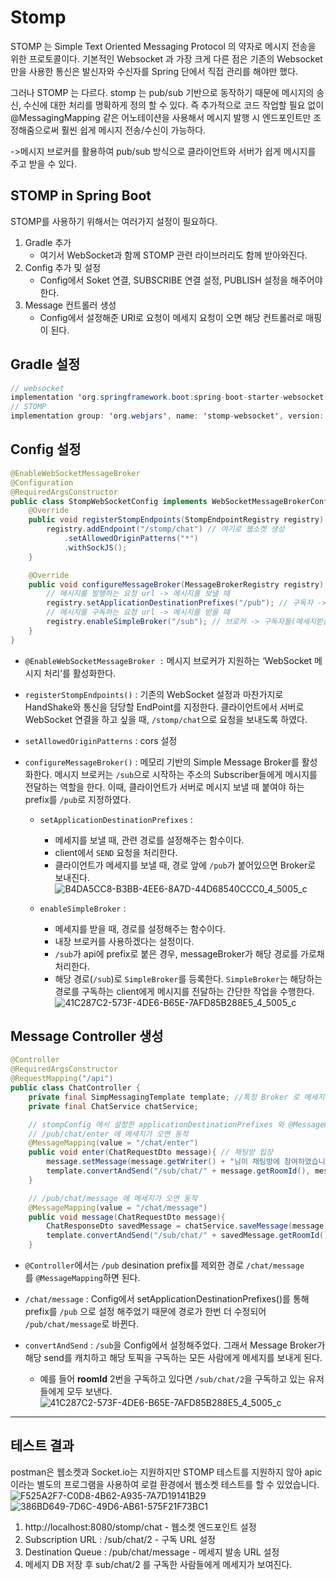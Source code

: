 # Stomp
STOMP 는 Simple Text Oriented Messaging Protocol 의 약자로 메시지 전송을 위한 프로토콜이다. 기본적인 Websocket 과 가장 크게 다른 점은 기존의 Websocket 만을 사용한 통신은 발신자와 수신자를 Spring 단에서 직접 관리를 해야만 했다.

그러나 STOMP 는 다르다. stomp 는 pub/sub 기반으로 동작하기 때문에 메시지의 송신, 수신에 대한 처리를 명확하게 정의 할 수 있다. 즉 추가적으로 코드 작업할 필요 없이 @MessagingMapping 같은 어노테이션을 사용해서 메시지 발행 시 엔드포인트만 조정해줌으로써 훨씬 쉽게 메시지 전송/수신이 가능하다.

->메시지 브로커를 활용하여 pub/sub 방식으로 클라이언트와 서버가 쉽게 메시지를 주고 받을 수 있다.

## STOMP in Spring Boot

STOMP를 사용하기 위해서는 여러가지 설정이 필요하다.

1. Gradle 추가
    - 여기서 WebSocket과 함께 STOMP 관련 라이브러리도 함께 받아와진다.
2. Config 추가 및 설정
    - Config에서 Soket 연결, SUBSCRIBE 연결 설정, PUBLISH 설정을 해주어야 한다.
3. Message 컨트롤러 생성
    - Config에서 설정해준 URI로 요청이 메세지 요청이 오면 해당 컨트롤러로 매핑이 된다.


## Gradle 설정
```java
// websocket
implementation 'org.springframework.boot:spring-boot-starter-websocket'
// STOMP
implementation group: 'org.webjars', name: 'stomp-websocket', version: '2.3.3-1'
```

## Config 설정
```java
@EnableWebSocketMessageBroker
@Configuration
@RequiredArgsConstructor
public class StompWebSocketConfig implements WebSocketMessageBrokerConfigurer {
    @Override
    public void registerStompEndpoints(StompEndpointRegistry registry) {
        registry.addEndpoint("/stomp/chat") // 여기로 웹소켓 생성
            .setAllowedOriginPatterns("*")
            .withSockJS();
    }

    @Override
    public void configureMessageBroker(MessageBrokerRegistry registry) {
        // 메시지를 발행하는 요청 url -> 메시지를 보낼 때
        registry.setApplicationDestinationPrefixes("/pub"); // 구독자 -> 서버(메세지보낼때)
        // 메시지를 구독하는 요청 url -> 메시지를 받을 때
        registry.enableSimpleBroker("/sub"); // 브로커 -> 구독자들(메세지받을때)
    }
}
```
- `@EnableWebSocketMessageBroker :` 메시지 브로커가 지원하는 ‘WebSocket 메시지 처리’를 활성화한다.
- `registerStompEndpoints()` : 기존의 WebSocket 설정과 마찬가지로 HandShake와 통신을 담당할 EndPoint를 지정한다. 클라이언트에서 서버로 WebSocket 연결을 하고 싶을 때, `/stomp/chat`으로 요청을 보내도록 하였다.
- `setAllowedOriginPatterns` : cors 설정



- `configureMessageBroker()` : 메모리 기반의 Simple Message Broker를 활성화한다. 메시지 브로커는 `/sub`으로 시작하는 주소의 Subscriber들에게 메시지를 전달하는 역할을 한다. 이때, 클라이언트가 서버로 메시지 보낼 때 붙여야 하는 prefix를 `/pub`로 지정하였다.
    - `setApplicationDestinationPrefixes` :
        - 메세지를 보낼 때, 관련 경로를 설정해주는 함수이다.
        - client에서 `SEND` 요청을 처리한다.
        - 클라이언트가 메세지를 보낼 때, 경로 앞에 `/pub`가 붙어있으면 Broker로 보내진다.
          ![B4DA5CC8-B3BB-4EE6-8A7D-44D68540CCC0_4_5005_c](https://github.com/JihyeChu/PetNexus/assets/126750615/8993e906-bf98-48d7-bb46-d6fed3c900a2)


    - `enableSimpleBroker` :
        - 메세지를 받을 때, 경로를 설정해주는 함수이다.
        - 내장 브로커를 사용하겠다는 설정이다.
        -  `/sub`가 api에 prefix로 붙은 경우, messageBroker가 해당 경로를 가로채 처리한다.
        - 해당 경로(`/sub`)로 `SimpleBroker`를 등록한다. `SimpleBroker`는 해당하는 경로를 구독하는 client에게 메시지를 전달하는 간단한 작업을 수행한다.
          ![41C287C2-573F-4DE6-B65E-7AFD85B288E5_4_5005_c](https://github.com/JihyeChu/PetNexus/assets/126750615/f598a54c-4ef8-4efe-b9ab-ed0caa3361ff)




## Message Controller 생성
```java
@Controller
@RequiredArgsConstructor
@RequestMapping("/api")
public class ChatController {
    private final SimpMessagingTemplate template; //특정 Broker 로 메세지를 전달
    private final ChatService chatService;

    // stompConfig 에서 설정한 applicationDestinationPrefixes 와 @MessageMapping 경로가 병합됨 (/pub + ...)
    // /pub/chat/enter 에 메세지가 오면 동작
    @MessageMapping(value = "/chat/enter")
    public void enter(ChatRequestDto message){ // 채팅방 입장
        message.setMessage(message.getWriter() + "님이 채팅방에 참여하였습니다.");
        template.convertAndSend("/sub/chat/" + message.getRoomId(), message);
    }

    // /pub/chat/message 에 메세지가 오면 동작
    @MessageMapping(value = "/chat/message")
    public void message(ChatRequestDto message){
        ChatResponseDto savedMessage = chatService.saveMessage(message);
        template.convertAndSend("/sub/chat/" + savedMessage.getRoomId(), savedMessage);
    }
```
- `@Controller`에서는 `/pub` desination prefix를 제외한 경로 `/chat/message`를 `@MessageMapping`하면 된다.

- `/chat/message` : Config에서 setApplicationDestinationPrefixes()를 통해 prefix를 `/pub` 으로 설정 해주었기 때문에 경로가 한번 더 수정되어 `/pub/chat/message`로 바뀐다.
- `convertAndSend` : `/sub`을 Config에서 설정해주었다. 그래서 Message Broker가 해당 send를 캐치하고 해당 토픽을 구독하는 모든 사람에게 메세지를 보내게 된다.
    - 예를 들어 **roomId** 2번을 구독하고 있다면 `/sub/chat/2`을 구독하고 있는 유저들에게 모두 보낸다.
      ![41C287C2-573F-4DE6-B65E-7AFD85B288E5_4_5005_c](https://github.com/JihyeChu/PetNexus/assets/126750615/d0408c64-45d0-4b2a-b85a-158b0a7b6cd7)



---
## 테스트 결과

postman은 웹소켓과 Socket.io는 지원하지만 STOMP 테스트를 지원하지 않아 apic 이라는 별도의 프로그램을 사용하여 로컬 환경에서 웹소켓 테스트를 할 수 있었습니다.
![F525A2F7-C0D8-4B62-A935-7A7D19141B29](https://github.com/JihyeChu/PetNexus/assets/126750615/00e80158-13d9-431f-ba38-cf6f9c0d58b5)
![386BD649-7D6C-49D6-AB61-575F21F73BC1](https://github.com/JihyeChu/PetNexus/assets/126750615/d5dbce58-f45c-49e1-b7c3-d36437693e6f)

1. http://localhost:8080/stomp/chat - 웹소켓 엔드포인트 설정
2. Subscription URL : /sub/chat/2  - 구독 URL 설정
3. Destination Queue : /pub/chat/message - 메세지 발송 URL 설정
4. 메세지 DB 저장 후 sub/chat/2 를 구독한 사람들에게 메세지가 보여진다.